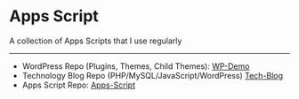 # Apps Script

A collection of Apps Scripts that I use regularly

***

* WordPress Repo (Plugins, Themes, Child Themes):  [WP-Demo](https://github.com/maplesyrupweb/wp-demo)
* Technology Blog Repo (PHP/MySQL/JavaScript/WordPress) [Tech-Blog](https://github.com/maplesyrupweb/tech-blog/)
* Apps Script Repo: [Apps-Script](https://github.com/maplesyrupweb/apps-scripts)

